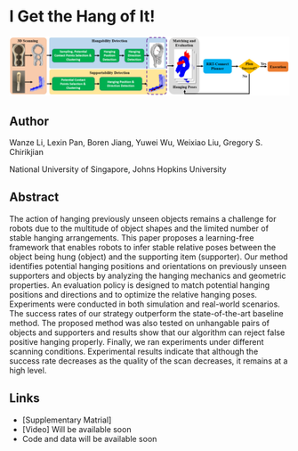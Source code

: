 # I Get the Hang of It!
![teaser](whole_procedure_10.jpg)
## Author
Wanze Li, Lexin Pan, Boren Jiang, Yuwei Wu, Weixiao Liu, Gregory S. Chirikjian

National University of Singapore, Johns Hopkins University

## Abstract
The action of hanging previously unseen objects remains a challenge for robots due to the multitude of object shapes and the limited number of stable hanging arrangements. This paper proposes a learning-free framework that enables robots to infer stable relative poses between the object being hung (object) and the supporting item (supporter). Our method identifies potential hanging positions and orientations on previously unseen supporters and objects by analyzing the hanging mechanics and geometric properties. An evaluation policy is designed to match potential hanging positions and directions and to optimize the relative hanging poses. Experiments were conducted in both simulation and real-world scenarios. The success rates of our strategy outperform the state-of-the-art baseline method. The proposed method was also tested on unhangable pairs of objects and supporters and results show that our algorithm can reject false positive hanging properly. Finally, we ran experiments under different scanning conditions. Experimental results indicate that although the success rate decreases as the quality of the scan decreases, it remains at a high level. 

## Links
- [Supplementary Matrial]
- [Video] Will be available soon
- Code and data will be available soon
